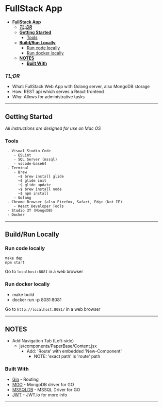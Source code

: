 # **FullStack App**

- [**FullStack App**](#fullstack-app)
    - [***TL;DR***](#tldr)
  - [**Getting Started**](#getting-started)
    - [Tools](#tools)
  - [**Build/Run Locally**](#buildrun-locally)
    - [Run code locally](#run-code-locally)
    - [Run docker locally](#run-docker-locally)
  - [**NOTES**](#notes)
    - [**Built With**](#built-with)

### ***TL;DR***
  - What: FullStack Web App with Golang server, also MongoDB storage
  - How: REST api which serves a React frontend
  - Why: Allows for administrative tasks

---

## **Getting Started**

*All instructions are designed for use on Mac OS*

### Tools
```
 - Visual Studio Code
    - ESLint
    - SQL Server (mssql)
    - vscode-base64
 - Terminal
    - Brew
      ~$ brew install glide
      ~$ glide init
      ~$ glide update
      ~$ brew install node
      ~$ npm install
    - Golang
 - Chrome Browser (also Firefox, Safari, Edge (Not IE)
    - React Developer Tools
 - Studio 3T (MongoDB)
 - Docker
```

---

## **Build/Run Locally**

### Run code locally
```
make dep
npm start
```
Go to `localhost:8081` in a web browser

### Run docker locally
 - make build
 - docker run -p 8081:8081

Go to `http://localhost:8081/` in a web browser

---

## **NOTES**
  - Add Navigation Tab (Left-side)
    + js/components/PaperBase/Content.jsx
      - Add: 'Route' with embedded 'New-Component'
        + NOTE: 'exact path' is 'route' path

### **Built With**

* [Gin](github.com/gin-gonic/gin) - Routing
* [MGO](https://github.com/globalsign/mgo) - MongoDB driver for GO
* [MSSQLDB]("github.com/denisenkom/go-mssqldb") - MSSQL Driver for GO
* [JWT]("github.com/dgrijalva/jwt-go") - JWT.io for more info

---
